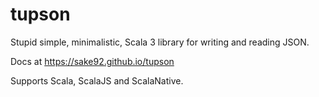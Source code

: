 

# tupson

Stupid simple, minimalistic, Scala 3 library for writing and reading JSON.

Docs at https://sake92.github.io/tupson

Supports Scala, ScalaJS and ScalaNative.
